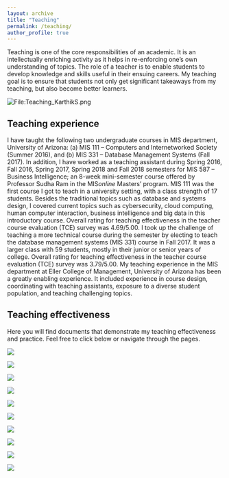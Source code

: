 ```yaml
---
layout: archive
title: "Teaching"
permalink: /teaching/
author_profile: true
---
```


Teaching is one of the core responsibilities of an academic. It is an intellectually enriching activity as it helps in re-enforcing one’s own understanding of topics. The role of a teacher is to enable students to develop knowledge and skills useful in their ensuing careers. My teaching goal is to ensure that students not only get significant takeaways from my teaching, but also become better learners.

<div class="wp-caption aligncenter" style="width: 775px">
  <p>
    <img class="aligncenter" src="http://karanalytics.com/images/Teaching2.png" alt="File:Teaching_KarthikS.png"/>
  </p>
</div>

## Teaching experience

I have taught the following two undergraduate courses in MIS department, University of Arizona: (a) MIS 111 – Computers and Internetworked Society (Summer 2016), and (b) MIS 331 – Database Management Systems (Fall 2017). In addition, I have worked as a teaching assistant during Spring 2016, Fall 2016, Spring 2017, Spring 2018 and Fall 2018 semesters for MIS 587 – Business Intelligence; an 8-week mini-semester course offered by Professor Sudha Ram in the MIS*online* Masters’ program. MIS 111 was the first course I got to teach in a university setting, with a class strength of 17 students. Besides the traditional topics such as database and systems design, I covered current topics such as cybersecurity, cloud computing, human computer interaction, business intelligence and big data in this introductory course. Overall rating for teaching effectiveness in the teacher course evaluation (TCE) survey was 4.69/5.00. I took up the challenge of teaching a more technical course during the semester by electing to teach the database management systems (MIS 331) course in Fall 2017. It was a larger class with 59 students, mostly in their junior or senior years of college. Overall rating for teaching effectiveness in the teacher course evaluation (TCE) survey was 3.79/5.00. My teaching experience in the MIS department at Eller College of Management, University of Arizona has been a greatly enabling experience. It included experience in course design, coordinating with teaching assistants, exposure to a diverse student population, and teaching challenging topics.

## Teaching effectiveness

Here you will find documents that demonstrate my teaching effectiveness and practice. Feel free to click below or navigate through the pages.

[<img src="http://karanalytics.com/images/lasalle.png">](http://karanalytics.com/files/LaSalle.pdf)

[<img src="http://karanalytics.com/images/samplevideo.png">](https://youtu.be/IV-Fsuq-23Y)

[<img src="http://karanalytics.com/images/letterZhipeng.png">](http://karanalytics.com/files/peerobservation.pdf)

[<img src="http://karanalytics.com/images/sample_assignment.png">](http://karanalytics.com/files/Sample_assignment.pdf)

[<img src="http://karanalytics.com/images/assignmentfeedback.png">](http://karanalytics.com/files/Sample_assignmentfeedback.pdf)

[<img src="http://karanalytics.com/images/teachingrubric.png">](http://karanalytics.com/files/Sample_assessmentrubric.pdf)

[<img src="http://karanalytics.com/images/syllabus.png">](http://karanalytics.com/files/Sample_syllabus.pdf)

[<img src="http://karanalytics.com/images/lessonplan.png">](http://karanalytics.com/files/Sample_lessonplan.pdf)

[<img src="http://karanalytics.com/images/tcemis111.png">](http://karanalytics.com/files/MIS111_feedback.pdf)

[<img src="http://karanalytics.com/images/tcemis331.png">](http://karanalytics.com/files/MIS331_feedback.pdf)
